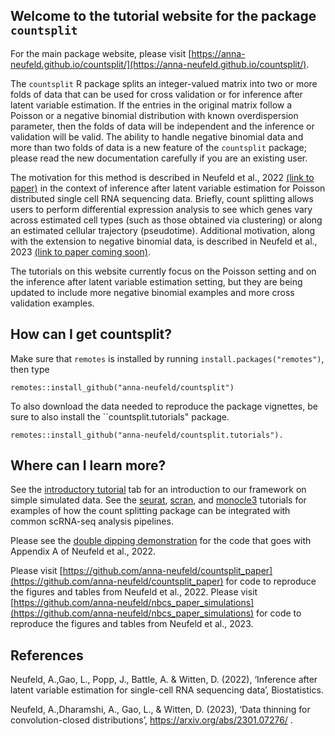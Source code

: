 Welcome to the tutorial website for the package ``countsplit``
-----

For the main package website, please visit [https://anna-neufeld.github.io/countsplit/](https://anna-neufeld.github.io/countsplit/). 

The ``countsplit`` R package splits an integer-valued matrix into two or more folds of data that can be used for cross validation or for inference after latent variable estimation. If the entries in the original matrix follow a Poisson or a negative binomial distribution with known overdispersion parameter, then the folds of data will be independent and the inference or validation will be valid. The ability to handle negative binomial data and more than two folds of data is a new feature of the `countsplit` package; please read the new documentation carefully if you are an existing user.

The motivation for this method is described in Neufeld et al., 2022 [(link to paper)](http://arxiv.org/abs/2207.00554) in the context of inference after latent variable estimation for Poisson distributed single cell RNA sequencing data. Briefly, count splitting allows users to perform differential expression analysis to see which genes vary across estimated cell types (such as those obtained via clustering) or along an estimated cellular trajectory (pseudotime). Additional motivation, along with the extension to negative binomial data, is described in Neufeld et al., 2023 [(link to paper coming soon)](...).

The tutorials on this website currently focus on the Poisson setting and on the inference after latent variable estimation setting, but they are being updated to include more negative binomial examples and more cross validation examples. 


How can I get countsplit?
-----

Make sure that ``remotes`` is installed by running ``install.packages("remotes")``, then type

```{r}
remotes::install_github("anna-neufeld/countsplit")
```

To also download the data needed to reproduce the package vignettes, be sure to also install the ``countsplit.tutorials" package.

```{r}
remotes::install_github("anna-neufeld/countsplit.tutorials"). 
```


Where can I learn more? 
-----

See the [introductory tutorial](articles/countsplit_tutorial.html) tab for an introduction to our framework on simple simulated data. See the [seurat](articles/seurat_tutorial.html),
[scran](articles/scran_tutorial.html), and [monocle3](articles/monocle3_tutorial.html) tutorials for examples of how the count splitting package can be integrated with common scRNA-seq analysis pipelines. 

Please see the [double dipping demonstration](demonstrating_problem.html) for the code that goes with Appendix A of Neufeld et al., 2022. 

Please visit [https://github.com/anna-neufeld/countsplit_paper](https://github.com/anna-neufeld/countsplit_paper) for code to reproduce the figures and tables from Neufeld et al., 2022. Please visit [https://github.com/anna-neufeld/nbcs_paper_simulations](https://github.com/anna-neufeld/nbcs_paper_simulations) for code to reproduce the figures and tables from Neufeld et al., 2023. 


References 
----

Neufeld, A.,Gao, L., Popp, J., Battle, A. & Witten, D. (2022), ‘Inference after latent variable estimation for single-cell RNA sequencing data’, Biostatistics. 

Neufeld, A.,Dharamshi, A., Gao, L., & Witten, D. (2023), ‘Data thinning for convolution-closed distributions’, https://arxiv.org/abs/2301.07276/ . 



